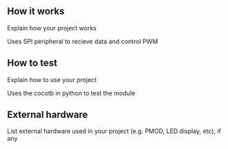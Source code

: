 <!---

This file is used to generate your project datasheet. Please fill in the information below and delete any unused
sections.

You can also include images in this folder and reference them in the markdown. Each image must be less than
512 kb in size, and the combined size of all images must be less than 1 MB.
-->

## How it works

Explain how your project works

Uses SPI peripheral to recieve data and control PWM

## How to test

Explain how to use your project

Uses the cocotb in python to test the module

## External hardware

List external hardware used in your project (e.g. PMOD, LED display, etc), if any
